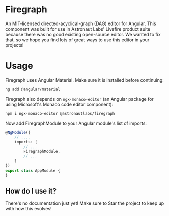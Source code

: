 # Firegraph

An MIT-licensed directed-acyclical-graph (DAG) editor for Angular. This 
component was built for use in Astronaut Labs' Livefire product suite because 
there was no good existing open-source editor. We wanted to fix that, so we 
hope you find lots of great ways to use this editor in your projects!

# Usage

Firegraph uses Angular Material. Make sure it is installed before continuing:

```
ng add @angular/material
```

Firegraph also depends on `ngx-monaco-editor` (an Angular package for using 
Microsoft's Monaco code editor component):

```
npm i ngx-monaco-editor @astronautlabs/firegraph
```

Now add FiregraphModule to your Angular module's list of imports:

```typescript
@NgModule({
    // ....
    imports: [
        // ...
        FiregraphModule,
        // ...
    ]
})
export class AppModule {
}
```

## How do I use it?

There's no documentation just yet! Make sure to Star the project to keep up 
with how this evolves!